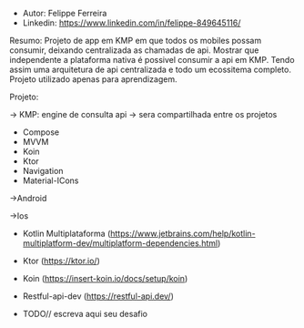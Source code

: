 
* Autor: Felippe Ferreira 
* Linkedin: https://www.linkedin.com/in/felippe-849645116/


Resumo:
Projeto de app em KMP em que todos os mobiles possam consumir, deixando centralizada as chamadas de api.
Mostrar que independente a plataforma nativa é possivel consumir a api em KMP.
Tendo assim uma arquitetura de api centralizada e todo um ecossitema completo.
Projeto utilizado apenas para aprendizagem.



Projeto:

-> KMP: engine de consulta api -> sera compartilhada entre os projetos
*  Compose
*  MVVM
*  Koin
*  Ktor
*  Navigation
*  Material-ICons

->Android

->Ios





*  Kotlin Multiplataforma (https://www.jetbrains.com/help/kotlin-multiplatform-dev/multiplatform-dependencies.html)
*  Ktor (https://ktor.io/)
*  Koin (https://insert-koin.io/docs/setup/koin)
*  Restful-api-dev (https://restful-api.dev/)




* TODO// escreva aqui seu desafio
